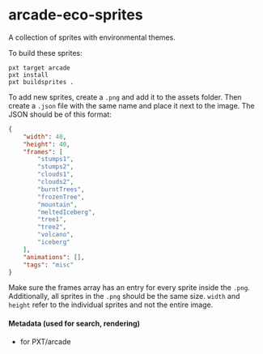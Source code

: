 # arcade-eco-sprites

A collection of sprites with environmental themes.

To build these sprites:

```
pxt target arcade
pxt install
pxt buildsprites .
```

To add new sprites, create a `.png` and add it to the assets folder. Then create a `.json` file with the same name and place it next to the image. The JSON should be of this format:

```json
{
    "width": 40,
    "height": 40,
    "frames": [
        "stumps1",
        "stumps2",
        "clouds1",
        "clouds2",
        "burntTrees",
        "frozenTree",
        "mountain",
        "meltedIceberg",
        "tree1",
        "tree2",
        "volcano",
        "iceberg"
    ],
    "animations": [],
    "tags": "misc"
}
```

Make sure the frames array has an entry for every sprite inside the `.png`. Additionally, all sprites in the `.png` should be the same size. `width` and `height` refer to the individual sprites and not the entire image.

#### Metadata (used for search, rendering)

* for PXT/arcade